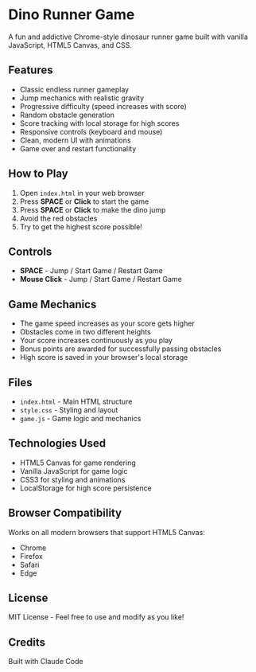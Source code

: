 # Dino Runner Game

A fun and addictive Chrome-style dinosaur runner game built with vanilla JavaScript, HTML5 Canvas, and CSS.

## Features

- Classic endless runner gameplay
- Jump mechanics with realistic gravity
- Progressive difficulty (speed increases with score)
- Random obstacle generation
- Score tracking with local storage for high scores
- Responsive controls (keyboard and mouse)
- Clean, modern UI with animations
- Game over and restart functionality

## How to Play

1. Open `index.html` in your web browser
2. Press **SPACE** or **Click** to start the game
3. Press **SPACE** or **Click** to make the dino jump
4. Avoid the red obstacles
5. Try to get the highest score possible!

## Controls

- **SPACE** - Jump / Start Game / Restart Game
- **Mouse Click** - Jump / Start Game / Restart Game

## Game Mechanics

- The game speed increases as your score gets higher
- Obstacles come in two different heights
- Your score increases continuously as you play
- Bonus points are awarded for successfully passing obstacles
- High score is saved in your browser's local storage

## Files

- `index.html` - Main HTML structure
- `style.css` - Styling and layout
- `game.js` - Game logic and mechanics

## Technologies Used

- HTML5 Canvas for game rendering
- Vanilla JavaScript for game logic
- CSS3 for styling and animations
- LocalStorage for high score persistence

## Browser Compatibility

Works on all modern browsers that support HTML5 Canvas:
- Chrome
- Firefox
- Safari
- Edge

## License

MIT License - Feel free to use and modify as you like!

## Credits

Built with Claude Code
